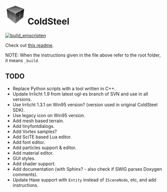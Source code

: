 # ![icon](logo.png) ColdSteel

[![build_emscripten](https://github.com/JaviCervera/coldsteel/actions/workflows/build_emscripten.yml/badge.svg)](https://github.com/JaviCervera/coldsteel/actions/workflows/build_emscripten.yml)

Check out [this readme](_build/README.md).

NOTE: When the instructions given in the file above refer to the root folder, it means `_build`.

## TODO

* Replace Python scripts with a tool written in C++.
* Update Irrlicht 1.9 from latest ogl-es branch of SVN and use in all versions.
* Use Irrlicht 1.3.1 on Win95 version? (version used in original ColdSteel SDK).
* Use legacy icon on Win95 version.
* Add mesh based terrain.
* Add tinyfontdialogs.
* Add Vortex samples?
* Add SciTE based Lua editor.
* Add font editor.
* Add particles support & editor.
* Add material editor.
* GUI styles.
* Add shader support.
* Add documentation (with Sphinx? - also check if SWIG parses Doxygen comments).
* Update Haxe support with `Entity` instead of `ISceneNode`, etc, and add instructions.
